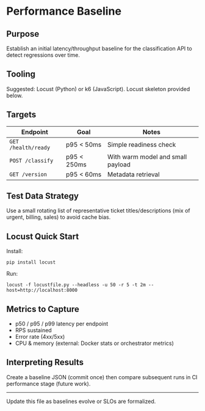 # Performance Baseline

## Purpose
Establish an initial latency/throughput baseline for the classification API to detect regressions over time.

## Tooling
Suggested: Locust (Python) or k6 (JavaScript). Locust skeleton provided below.

## Targets
| Endpoint | Goal | Notes |
|----------|------|-------|
| `GET /health/ready` | p95 < 50ms | Simple readiness check |
| `POST /classify` | p95 < 250ms | With warm model and small payload |
| `GET /version` | p95 < 60ms | Metadata retrieval |

## Test Data Strategy
Use a small rotating list of representative ticket titles/descriptions (mix of urgent, billing, sales) to avoid cache bias.

## Locust Quick Start
Install:
```
pip install locust
```
Run:
```
locust -f locustfile.py --headless -u 50 -r 5 -t 2m --host=http://localhost:8000
```

## Metrics to Capture
- p50 / p95 / p99 latency per endpoint
- RPS sustained
- Error rate (4xx/5xx)
- CPU & memory (external: Docker stats or orchestrator metrics)

## Interpreting Results
Create a baseline JSON (commit once) then compare subsequent runs in CI performance stage (future work).

---
Update this file as baselines evolve or SLOs are formalized.
